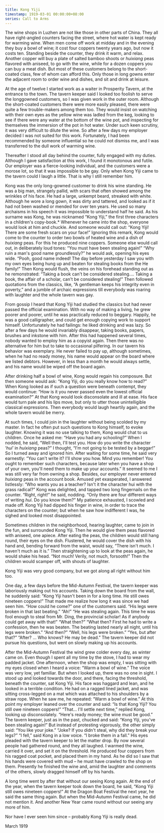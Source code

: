 ```yaml
---
title: Kong Yiji
timestamp: 1919-03-01 00:00:00+08:00
series: Call to Arms
---
```


The wine shops in Luzhen are not like those in other parts of China. They all have right-angled counters facing the street, where hot water is kept ready for warming wine. When men come off work at midday and in the evening they buy a bowl of wine; it cost four coppers twenty years ago, but now it costs ten. Standing beside the counter, they drink it warm, and relax. Another copper will buy a plate of salted bamboo shoots or *huixiang* peas flavored with aniseed, to go with the wine, while for a dozen coppers you can buy a meat dish. But most of these customers belong to the short-coated class, few of whom can afford this. Only those in long gowns enter the adjacent room to order wine and dishes, and sit and drink at leisure.

At the age of twelve I started work as a waiter in Prosperity Tavern, at the entrance to the town. The tavern keeper said I looked too foolish to serve the longgowned customers, so I was given work in the outer room. Although the short-coated customers there were more easily pleased, there were quite a few trouble-makers among them too. They would insist on watching with their own eyes as the yellow wine was ladled from the keg, looking to see if there were any water at the bottom of the wine pot, and inspecting for themselves the immersion of the pot in hot water. Under such keen scrutiny, it was very difficult to dilute the wine. So after a few days my employer decided I was not suited for this work. Fortunately, I had been recommended by someone influential so he could not dismiss me, and I was transferred to the dull work of warming wine.

Thereafter I stood all day behind the counter, fully engaged with my duties. Although I gave satisfaction at this work, I found it monotonous and futile. Our employer was a fierce-looking individual, and the customers were a morose lot, so that it was impossible to be gay. Only when Kong Yiji came to the tavern could I laugh a little. That is why I still remember him.

Kong was the only long-gowned customer to drink his wine standing. He was a big man, strangely pallid, with scars that often showed among the wrinkles of his face. He had a large, unkempt beard, streaked with white. Although he wore a long gown, it was dirty and tattered, and looked as if it had not been washed or mended for over ten years. He used so many archaisms in his speech it was impossible to understand half he said. As his surname was Kong, he was nicknamed “Kong Yiji,” the first three characters in a children's copy-book.* Whenever he came into the shop, everyone would look at him and chuckle. And someone would call out: “Kong Yiji! There are some fresh scars on your face!” Ignoring this remark, Kong would come to the counter to order two bowls of heated wine and a dish of *huixiang* peas. For this he produced nine coppers. Someone else would call out, in deliberately loud tones: “You must have been stealing again!” “Why ruin a man's good name groundlessly?” he would ask, opening his eyes wide. “Pooh, good name indeed! The day before yesterday I saw you with my own eyes being hung up and beaten for stealing books from the He family!” Then Kong would flush, the veins on his forehead standing out as he remonstrated: “Taking a book can't be considered stealing.... Taking a book, the affair of a scholar, can't be considered stealing!” Then followed quotations from the classics, like, “A gentleman keeps his integrity even in poverty,” and a jumble of archaic expressions till everybody was roaring with laughter and the whole tavern was gay.

From gossip I heard that Kong Yiji had studied the classics but had never passed the official examination. With no way of making a living, he grew poorer and poorer, until he was practically reduced to beggary. Happily, he was a good calligrapher, and could get enough copying work to support himself. Unfortunately he had failings: he liked drinking and was lazy. So after a few days he would invariably disappear, taking books, papers, brushes and inkstone with him. After this had happened several times, nobody wanted to employ him as a copyist again. Then there was no alternative for him but to take to occasional pilfering. In our tavern his behavior was exemplary. He never failed to pay up, although sometimes, when he had no ready money, his name would appear on the board where we listed debtors. However, in less than a month he would always settle, and his name would be wiped off the board again.

After drinking half a bowl of wine, Kong would regain his composure. But then someone would ask: “Kong Yiji, do you really know how to read?” When Kong looked as if such a question were beneath contempt, they would 
continue: “How is it you never passed even the lowest official examination?” At that Kong would look disconsolate and ill at ease. His face would turn pale and his lips move, but only to utter those unintelligible classical expressions. Then everybody would laugh heartily again, and the whole tavern would be merry.

At such times, I could join in the laughter without being scolded by my master. In fact he often put such questions to Kong himself, to evoke laughter. Knowing it was no use talking to them, Kong would chat to us children. Once he asked me: “Have you had any schooling?” When I nodded, he said, “Well then, I'll test you. How do you write the character ‘*hui*’ in *huixiang* peas?” I thought, “I'm not going to be tested by a beggar!” So I turned away and ignored him. After waiting for some time, he said very earnestly: “You can't write it? I'll show you how. Mind you remember! You ought to remember such characters, because later when you have a shop of your own, you'll need them to make up your accounts.” It seemed to me I was still very far from owning a shop. Besides, our employer never entered *huixiang* peas in the account book. Amused yet exasperated, I answered listlessly: “Who wants you as a teacher? Isn't it the character hui with the grass radical?” Kong was delighted, and tapped two long fingernails on the counter. “Right, right!” he said, nodding. “Only there are four different ways of writing *hui*. Do you know them?” My patience exhausted, I scowled and made off. Kong Yiji had dipped his finger in wine, in order to trace the characters on the counter; but when he saw how indifferent I was, he sighed and looked most disappointed.

Sometimes children in the neighborhood, hearing laughter, came to join in the fun, and surrounded Kong Yiji. Then he would give them peas flavored with aniseed, one apiece. After eating the peas, the children would still hang round, their eyes on the dish. Flustered, he would cover the dish with his hand and, bending forward from the waist, would say, “There isn't much. I haven't much as it is.” Then straightening up to look at the peas again, he would shake his head. “Not much! Verily, not much, forsooth!” Then the children would scamper off, with shouts of laughter.

Kong Yiji was very good company, but we got along all right without him too.

One day, a few days before the Mid-Autumn Festival, the tavern keeper was laboriously making out his accounts. Taking down the board from the wall, he suddenly said: “Kong Yiji hasn't been in for a long time. He still owes nineteen coppers!” That made me realize how long it was since we had seen him. “How could he come?” one of the customers said. “His legs were broken in that last beating.” “Ah!” “He was stealing again. This time he was fool enough to steal from Mr. Ding, the provincial scholar! As if anybody could get away with that!” “What then?” “What then? First he had to write a confession, then he was beaten. The beating lasted nearly all night, until his legs were broken.” “And then?” “Well, his legs were broken.” “Yes, but after that?” “After? ... Who knows? He may be dead.” The tavern keeper did not pursue his questions, but went on slowly making up his accounts.

After the Mid-Autumn Festival the wind grew colder every day, as winter came on. Even though I spent all my time by the stove, I had to wear my padded jacket. One afternoon, when the shop was empty, I was sitting with my eyes closed when I heard a voice: “Warm a bowl of wine.” The voice was very low, yet familiar. But when I looked up, there was no one in sight. I stood up and looked towards the door, and there, facing the threshold, beneath the counter, sat Kong Yiji. His face was haggard and lean, and he looked in a terrible condition. He had on a ragged lined jacket, and was sitting cross-legged on a mat which was attached to his shoulders by a straw rope. When he saw me, he repeated: “Warm a bowl of wine.” At this point my employer leaned over the counter and said: “Is that Kong Yiji? You still owe nineteen coppers!” “That... I'll settle next time,” replied Kong, looking up disconsolately. “Here's ready money; the wine must be good.” The tavern keeper, just as in the past, chucked and said: “Kong Yiji, you've been stealing again!” But instead of protesting vigorously, the other simply said: “You like your joke.” “Joke? If you didn't steal, why did they break your legs?” “I fell,” said Kong in a low voice. “I broke them in a fall.” His eyes pleaded with the tavern keeper to let the matter drop. By now several people had gathered round, and they all laughed. I warmed the wine, carried it over, and set it on the threshold. He produced four coppers from his ragged coat pocket, and placed them in my hand. As he did so I saw that his hands were covered with mud – he must have crawled to the shop on them. Presently he finished the wine and, amid the laughter and comments of the others, slowly dragged himself off by his hands.

A long time went by after that without our seeing Kong again. At the end of the year, when the tavern keeper took down the board, he said, “Kong Yiji still owes nineteen coppers!” At the Dragon Boat Festival the next year, he said the same thing again. But when the Mid-Autumn Festival came, he did not mention it. And another New Year came round without our seeing any more of him. 

Nor have I ever seen him since – probably Kong Yiji is really dead.

March 1919